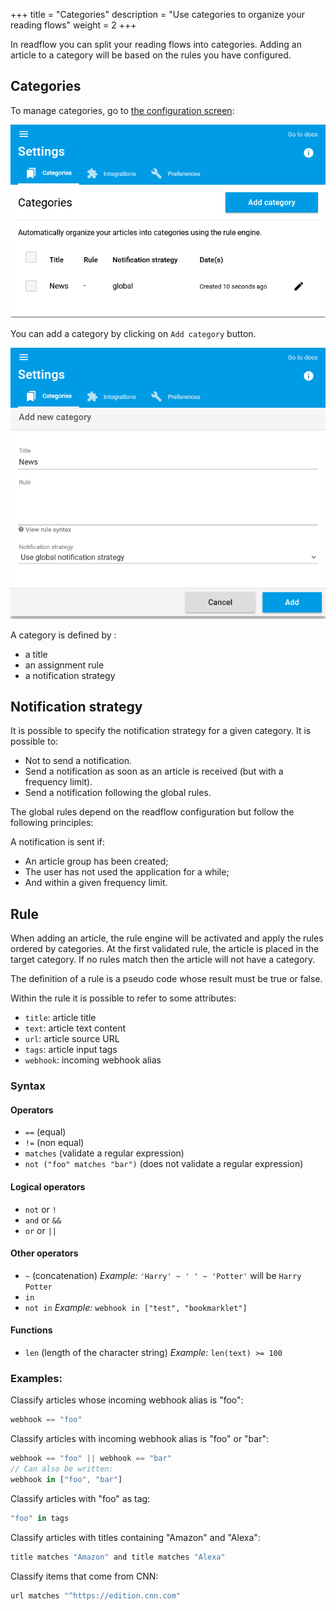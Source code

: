 +++
title = "Categories"
description = "Use categories to organize your reading flows"
weight = 2
+++

In readflow you can split your reading flows into categories.
Adding an article to a category will be based on the rules you have configured.

## Categories

To manage categories, go to [the configuration screen](https://readflow.app/settings/categories):

![](images/categories.png)

You can add a category by clicking on `Add category` button.

![](images/add.png)

A category is defined by :

- a title
- an assignment rule
- a notification strategy

## Notification strategy

It is possible to specify the notification strategy for a given category. It is possible to:

- Not to send a notification.
- Send a notification as soon as an article is received (but with a frequency limit).
- Send a notification following the global rules.

The global rules depend on the readflow configuration but follow the following principles:

A notification is sent if:

- An article group has been created;
- The user has not used the application for a while;
- And within a given frequency limit.

## Rule

When adding an article, the rule engine will be activated and apply the rules ordered by categories.
At the first validated rule, the article is placed in the target category.
If no rules match then the article will not have a category.

The definition of a rule is a pseudo code whose result must be true or false.

Within the rule it is possible to refer to some attributes:

- `title`: article title
- `text`: article text content
- `url`: article source URL
- `tags`: article input tags
- `webhook`: incoming webhook alias

### Syntax

#### Operators

- `==` (equal)
- `!=` (non equal)
- `matches` (validate a regular expression)
- `not ("foo" matches "bar")` (does not validate a regular expression)

#### Logical operators

- `not` or `!`
- `and` or `&&`
- `or` or `||`

#### Other operators

- `~` (concatenation)
  *Example:* `'Harry' ~ ' ' ~ 'Potter'` will be `Harry Potter`
- `in`
- `not in`
  *Example:* `webhook in ["test", "bookmarklet"]`

#### Functions

- `len` (length of the character string)
   *Example:* `len(text) >= 100`

### Examples:

Classify articles whose incoming webhook alias is "foo":

```js
webhook == "foo"
```

Classify articles with incoming webhook alias is "foo" or "bar":

```js
webhook == "foo" || webhook == "bar"
// Can also be written:
webhook in ["foo", "bar"]
```

Classify articles with "foo" as tag:

```js
"foo" in tags
```

Classify articles with titles containing "Amazon" and "Alexa":

```js
title matches "Amazon" and title matches "Alexa"
```

Classify items that come from CNN:

```js
url matches "^https://edition.cnn.com"
```
